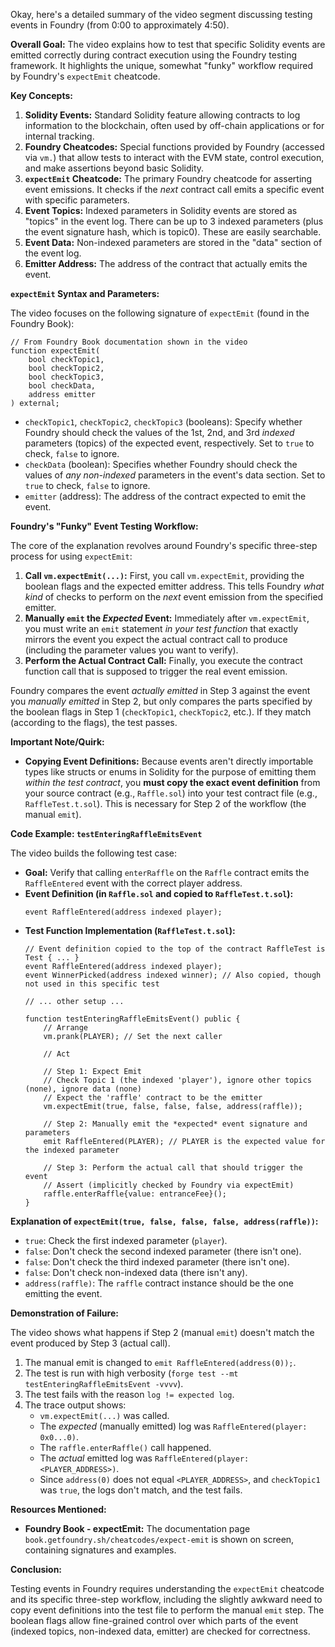 Okay, here's a detailed summary of the video segment discussing testing events in Foundry (from 0:00 to approximately 4:50).

**Overall Goal:**
The video explains how to test that specific Solidity events are emitted correctly during contract execution using the Foundry testing framework. It highlights the unique, somewhat "funky" workflow required by Foundry's `expectEmit` cheatcode.

**Key Concepts:**

1.  **Solidity Events:** Standard Solidity feature allowing contracts to log information to the blockchain, often used by off-chain applications or for internal tracking.
2.  **Foundry Cheatcodes:** Special functions provided by Foundry (accessed via `vm.`) that allow tests to interact with the EVM state, control execution, and make assertions beyond basic Solidity.
3.  **`expectEmit` Cheatcode:** The primary Foundry cheatcode for asserting event emissions. It checks if the *next* contract call emits a specific event with specific parameters.
4.  **Event Topics:** Indexed parameters in Solidity events are stored as "topics" in the event log. There can be up to 3 indexed parameters (plus the event signature hash, which is topic0). These are easily searchable.
5.  **Event Data:** Non-indexed parameters are stored in the "data" section of the event log.
6.  **Emitter Address:** The address of the contract that actually emits the event.

**`expectEmit` Syntax and Parameters:**

The video focuses on the following signature of `expectEmit` (found in the Foundry Book):

```solidity
// From Foundry Book documentation shown in the video
function expectEmit(
    bool checkTopic1,
    bool checkTopic2,
    bool checkTopic3,
    bool checkData,
    address emitter
) external;
```

*   `checkTopic1`, `checkTopic2`, `checkTopic3` (booleans): Specify whether Foundry should check the values of the 1st, 2nd, and 3rd *indexed* parameters (topics) of the expected event, respectively. Set to `true` to check, `false` to ignore.
*   `checkData` (boolean): Specifies whether Foundry should check the values of *any non-indexed* parameters in the event's data section. Set to `true` to check, `false` to ignore.
*   `emitter` (address): The address of the contract expected to emit the event.

**Foundry's "Funky" Event Testing Workflow:**

The core of the explanation revolves around Foundry's specific three-step process for using `expectEmit`:

1.  **Call `vm.expectEmit(...)`:** First, you call `vm.expectEmit`, providing the boolean flags and the expected emitter address. This tells Foundry *what kind* of checks to perform on the *next* event emission from the specified emitter.
2.  **Manually `emit` the *Expected* Event:** Immediately after `vm.expectEmit`, you must write an `emit` statement *in your test function* that exactly mirrors the event you expect the actual contract call to produce (including the parameter values you want to verify).
3.  **Perform the Actual Contract Call:** Finally, you execute the contract function call that is supposed to trigger the real event emission.

Foundry compares the event *actually emitted* in Step 3 against the event you *manually emitted* in Step 2, but only compares the parts specified by the boolean flags in Step 1 (`checkTopic1`, `checkTopic2`, etc.). If they match (according to the flags), the test passes.

**Important Note/Quirk:**

*   **Copying Event Definitions:** Because events aren't directly importable types like structs or enums in Solidity for the purpose of emitting them *within the test contract*, you **must copy the exact event definition** from your source contract (e.g., `Raffle.sol`) into your test contract file (e.g., `RaffleTest.t.sol`). This is necessary for Step 2 of the workflow (the manual `emit`).

**Code Example: `testEnteringRaffleEmitsEvent`**

The video builds the following test case:

*   **Goal:** Verify that calling `enterRaffle` on the `Raffle` contract emits the `RaffleEntered` event with the correct player address.
*   **Event Definition (in `Raffle.sol` and copied to `RaffleTest.t.sol`):**
    ```solidity
    event RaffleEntered(address indexed player);
    ```
*   **Test Function Implementation (`RaffleTest.t.sol`):**
    ```solidity
    // Event definition copied to the top of the contract RaffleTest is Test { ... }
    event RaffleEntered(address indexed player);
    event WinnerPicked(address indexed winner); // Also copied, though not used in this specific test

    // ... other setup ...

    function testEnteringRaffleEmitsEvent() public {
        // Arrange
        vm.prank(PLAYER); // Set the next caller

        // Act

        // Step 1: Expect Emit
        // Check Topic 1 (the indexed 'player'), ignore other topics (none), ignore data (none)
        // Expect the 'raffle' contract to be the emitter
        vm.expectEmit(true, false, false, false, address(raffle));

        // Step 2: Manually emit the *expected* event signature and parameters
        emit RaffleEntered(PLAYER); // PLAYER is the expected value for the indexed parameter

        // Step 3: Perform the actual call that should trigger the event
        // Assert (implicitly checked by Foundry via expectEmit)
        raffle.enterRaffle{value: entranceFee}();
    }
    ```

**Explanation of `expectEmit(true, false, false, false, address(raffle))`:**

*   `true`: Check the first indexed parameter (`player`).
*   `false`: Don't check the second indexed parameter (there isn't one).
*   `false`: Don't check the third indexed parameter (there isn't one).
*   `false`: Don't check non-indexed data (there isn't any).
*   `address(raffle)`: The `raffle` contract instance should be the one emitting the event.

**Demonstration of Failure:**

The video shows what happens if Step 2 (manual `emit`) doesn't match the event produced by Step 3 (actual call).

1.  The manual emit is changed to `emit RaffleEntered(address(0));`.
2.  The test is run with high verbosity (`forge test --mt testEnteringRaffleEmitsEvent -vvvv`).
3.  The test fails with the reason `log != expected log`.
4.  The trace output shows:
    *   `vm.expectEmit(...)` was called.
    *   The *expected* (manually emitted) log was `RaffleEntered(player: 0x0...0)`.
    *   The `raffle.enterRaffle()` call happened.
    *   The *actual* emitted log was `RaffleEntered(player: <PLAYER_ADDRESS>)`.
    *   Since `address(0)` does not equal `<PLAYER_ADDRESS>`, and `checkTopic1` was `true`, the logs don't match, and the test fails.

**Resources Mentioned:**

*   **Foundry Book - expectEmit:** The documentation page `book.getfoundry.sh/cheatcodes/expect-emit` is shown on screen, containing signatures and examples.

**Conclusion:**

Testing events in Foundry requires understanding the `expectEmit` cheatcode and its specific three-step workflow, including the slightly awkward need to copy event definitions into the test file to perform the manual `emit` step. The boolean flags allow fine-grained control over which parts of the event (indexed topics, non-indexed data, emitter) are checked for correctness.